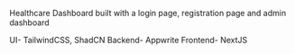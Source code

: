 Healthcare Dashboard built with a login page, registration page and admin dashboard

UI- TailwindCSS, ShadCN
Backend- Appwrite 
Frontend- NextJS